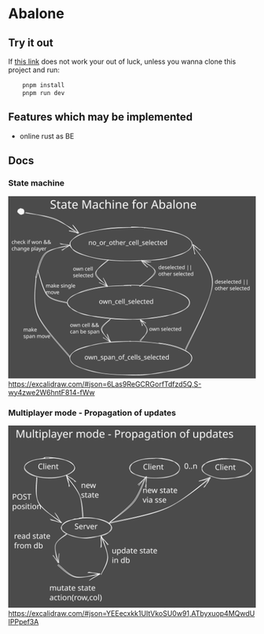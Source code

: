 # Abalone

## Try it out

If [this link](https://try1-xm6btgq3aq-ey.a.run.app) does not work your out of luck, unless you wanna clone this project and run:
```
    pnpm install
    pnpm run dev
```

## Features which may be implemented
- online rust as BE

## Docs

### State machine
![State machine](docs/abalone-state-machine.svg)
https://excalidraw.com/#json=6Las9ReGCRGorfTdfzd5Q,S-wy4zwe2W6hntF814-fWw


### Multiplayer mode - Propagation of updates
![Propagation of updates](docs/Multiplayer-mode-Propagation-of-updates.svg)
https://excalidraw.com/#json=YEEecxkk1UItVkoSU0w91,ATbyxuop4MQwdUIPPpef3A
